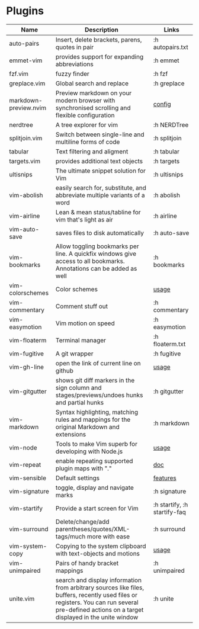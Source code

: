 # Plugins

| Name                   | Description                                                | Links                                                         |
| ---------------------- | ---------------------------------------------------------- | ------------------------------------------------------------- |
auto-pairs | Insert, delete brackets, parens, quotes in pair | :h autopairs.txt
emmet-vim | provides support for expanding abbreviations | :h emmet
fzf.vim | fuzzy finder | :h fzf
greplace.vim | Global search and replace | :h greplace
markdown-preview.nvim | Preview markdown on your modern browser with synchronised scrolling and flexible configuration | [config](https://github.com/iamcco/markdown-preview.nvim#markdownpreview-config)
nerdtree | A tree explorer for vim | :h NERDTree
splitjoin.vim | Switch between single-line and multiline forms of code | :h splitjoin
tabular | Text filtering and aligment | :h tabular
targets.vim | provides additional text objects | :h targets
ultisnips | The ultimate snippet solution for Vim | :h ultisnips
vim-abolish | easily search for, substitute, and abbreviate multiple variants of a word | :h abolish
vim-airline | Lean & mean status/tabline for vim that's light as air | :h airline
vim-auto-save | saves files to disk automatically | :h auto-save
vim-bookmarks | Allow toggling bookmarks per line. A quickfix windows give access to all bookmarks. Annotations can be added as well | :h bookmarks
vim-colorschemes | Color schemes | [usage](https://github.com/flazz/vim-colorschemes#using)
vim-commentary | Comment stuff out | :h commentary
vim-easymotion | Vim motion on speed | :h easymotion
vim-floaterm | Terminal manager | :h floaterm.txt
vim-fugitive | A git wrapper | :h fugitive
vim-gh-line | open the link of current line on github | [usage](https://github.com/ruanyl/vim-gh-line#how-to-use)
vim-gitgutter | shows git diff markers in the sign column and stages/previews/undoes hunks and partial hunks | :h gitgutter
vim-markdown | Syntax highlighting, matching rules and mappings for the original Markdown and extensions | :h markdown
vim-node | Tools to make Vim superb for developing with Node.js | [usage](https://github.com/moll/vim-node#using)
vim-repeat | enable repeating supported plugin maps with "." | [doc](https://github.com/tpope/vim-repeat#repeatvim)
vim-sensible | Default settings | [features](https://github.com/tpope/vim-sensible#features)
vim-signature | toggle, display and navigate marks | :h signature
vim-startify | Provide a start screen for Vim | :h startify, :h startify-faq
vim-surround | Delete/change/add parentheses/quotes/XML-tags/much more with ease | :h surround
vim-system-copy | Copying to the system clipboard with text-objects and motions | [usage](https://github.com/christoomey/vim-system-copy#usage)
vim-unimpaired | Pairs of handy bracket mappings | :h unimpaired
unite.vim | search and display information from arbitrary sources like files, buffers, recently used files or registers. You can run several pre-defined actions on a target displayed in the unite window | :h unite
